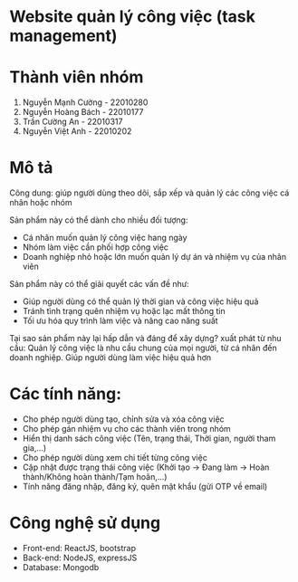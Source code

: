 # Website quản lý công việc (task management)

# Thành viên nhóm
1. Nguyễn Mạnh Cường - 22010280
2. Nguyễn Hoàng Bách - 22010177
3. Trần Cường An - 22010317
4. Nguyễn Việt Anh - 22010202

# Mô tả
Công dung: giúp người dùng theo dõi, sắp xếp và quản lý các công việc cá nhân hoặc nhóm

Sản phẩm này có thể dành cho nhiều đối tượng:
 - Cá nhân muốn quản lý công việc hang ngày
 - Nhóm làm việc cần phối hợp công việc
 - Doanh nghiệp nhỏ hoặc lớn muốn quản lý dự án và nhiệm vụ của nhân viên

Sản phẩm này có thể giải quyết các vấn đề như:
 - Giúp người dùng có thể quản lý thời gian và công việc hiệu quả
 - Tránh tình trạng quên nhiệm vụ hoặc lạc mất thông tin
 - Tối ưu hóa quy trình làm việc và nâng cao năng suất

Tại sao sản phẩm này lại hấp dẫn và đáng để xây dựng?
  xuất phát từ nhu cầu: Quản lý công việc là nhu cầu chung của mọi người, từ cá nhân đến doanh nghiệp. Giúp người dùng làm việc hiệu quả hơn

# Các tính năng:
 - Cho phép người dùng tạo, chỉnh sửa và xóa công việc
 - Cho phép gán nhiệm vụ cho các thành viên trong nhóm
 - Hiển thị danh sách công việc (Tên, trạng thái, Thời gian, người tham gia,...)
 - Cho phép người dùng xem chi tiết từng công việc
 - Cập nhật được trạng thái công việc (Khởi tạo -> Đang làm -> Hoàn thành/Không hoàn thành/Tạm hoãn,...)
 - Tính năng đăng nhập, đăng ký, quên mật khẩu (gửi OTP về email)

# Công nghệ sử dụng
 - Front-end: ReactJS, bootstrap
 - Back-end: NodeJS, expressJS
 - Database: Mongodb
